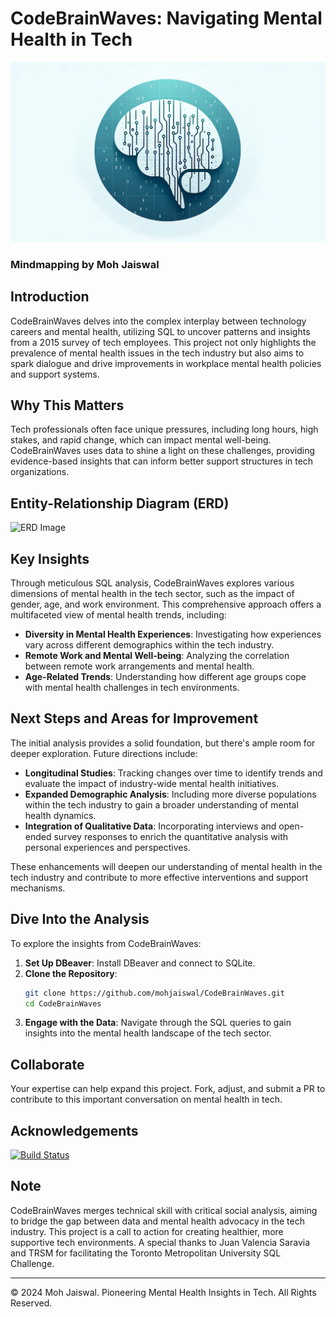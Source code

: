 # CodeBrainWaves: Navigating Mental Health in Tech

![Header Image](CodeBrainWavesHeader.webp)
### Mindmapping by Moh Jaiswal

## Introduction

CodeBrainWaves delves into the complex interplay between technology careers and mental health, utilizing SQL to uncover patterns and insights from a 2015 survey of tech employees. This project not only highlights the prevalence of mental health issues in the tech industry but also aims to spark dialogue and drive improvements in workplace mental health policies and support systems.

## Why This Matters

Tech professionals often face unique pressures, including long hours, high stakes, and rapid change, which can impact mental well-being. CodeBrainWaves uses data to shine a light on these challenges, providing evidence-based insights that can inform better support structures in tech organizations.

## Entity-Relationship Diagram (ERD)
![ERD Image](SQLERD.png)
## Key Insights

Through meticulous SQL analysis, CodeBrainWaves explores various dimensions of mental health in the tech sector, such as the impact of gender, age, and work environment. This comprehensive approach offers a multifaceted view of mental health trends, including:

- **Diversity in Mental Health Experiences**: Investigating how experiences vary across different demographics within the tech industry.
- **Remote Work and Mental Well-being**: Analyzing the correlation between remote work arrangements and mental health.
- **Age-Related Trends**: Understanding how different age groups cope with mental health challenges in tech environments.

## Next Steps and Areas for Improvement

The initial analysis provides a solid foundation, but there's ample room for deeper exploration. Future directions include:

- **Longitudinal Studies**: Tracking changes over time to identify trends and evaluate the impact of industry-wide mental health initiatives.
- **Expanded Demographic Analysis**: Including more diverse populations within the tech industry to gain a broader understanding of mental health dynamics.
- **Integration of Qualitative Data**: Incorporating interviews and open-ended survey responses to enrich the quantitative analysis with personal experiences and perspectives.

These enhancements will deepen our understanding of mental health in the tech industry and contribute to more effective interventions and support mechanisms.

## Dive Into the Analysis

To explore the insights from CodeBrainWaves:

1. **Set Up DBeaver**: Install DBeaver and connect to SQLite.
2. **Clone the Repository**:
   ```bash
   git clone https://github.com/mohjaiswal/CodeBrainWaves.git
   cd CodeBrainWaves
   ```
3. **Engage with the Data**: Navigate through the SQL queries to gain insights into the mental health landscape of the tech sector.

## Collaborate

Your expertise can help expand this project. Fork, adjust, and submit a PR to contribute to this important conversation on mental health in tech.

## Acknowledgements

[![Build Status](https://img.shields.io/badge/Build-Passing-brightgreen)](https://github.com/mohjaiswal/CodeBrainWaves)

## Note

CodeBrainWaves merges technical skill with critical social analysis, aiming to bridge the gap between data and mental health advocacy in the tech industry. This project is a call to action for creating healthier, more supportive tech environments. A special thanks to Juan Valencia Saravia and TRSM for facilitating the Toronto Metropolitan University SQL Challenge.

---

© 2024 Moh Jaiswal. Pioneering Mental Health Insights in Tech. All Rights Reserved.
